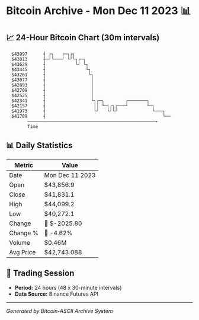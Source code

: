 # Bitcoin Archive - Mon Dec 11 2023 📊

## 📈 24-Hour Bitcoin Chart (30m intervals)

```
  $43997      ┤ ┌┐   ┌─┐┌┐                                     
  $43813      ┼─┘└───┘ └┘└┐┌─┐                                 
  $43629      ┤           └┘ └┐                                
  $43445      ┤               └┐                               
  $43261      ┤                └┐                              
  $43077      ┤                 │                              
  $42893      ┤                 │                              
  $42709      ┤                 │                              
  $42525      ┤                 │                              
  $42341      ┤                 └┐┌─┐        ┌───────┐         
  $42157      ┤                  ││ └─┐┌┐┌───┘       └─┐       
  $41973      ┤                  └┘   └┘└┘             └───┐   
  $41789      ┤                                            └── 
        ────────────────────────────────────────────────→
        Time
```

## 📊 Daily Statistics

| Metric | Value |
|--------|-------|
| Date | Mon Dec 11 2023 |
| Open | $43,856.9 |
| Close | $41,831.1 |
| High | $44,099.2 |
| Low | $40,272.1 |
| Change | 🔴 $-2025.80 |
| Change % | 🔴 -4.62% |
| Volume | $0.46M |
| Avg Price | $42,743.088 |

## 📅 Trading Session

- **Period:** 24 hours (48 x 30-minute intervals)
- **Data Source:** Binance Futures API

---
*Generated by Bitcoin-ASCII Archive System*
